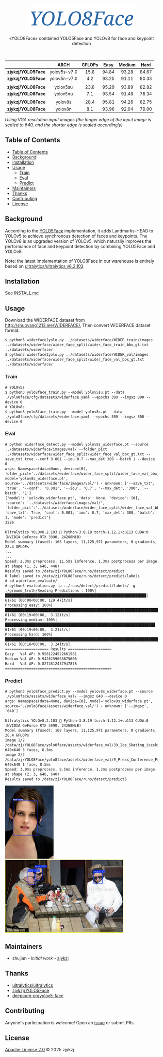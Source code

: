 <!-- <div align="right">
  Language:
    🇺🇸
  <a title="Chinese" href="./README.zh-CN.md">🇨🇳</a>
</div> -->

<div align="center"><a title="" href="https://github.com/zjykzj/YOLO8Face"><img align="center" src="yolo8face/assets/logo/YOLO8Face.png" alt=""></a></div>

<p align="center">
  «YOLO8Face» combined YOLO5Face and YOLOv8 for face and keypoint detection
<br>
<br>
  <a href="https://github.com/RichardLitt/standard-readme"><img src="https://img.shields.io/badge/standard--readme-OK-green.svg?style=flat-square" alt=""></a>
  <a href="https://conventionalcommits.org"><img src="https://img.shields.io/badge/Conventional%20Commits-1.0.0-yellow.svg" alt=""></a>
  <a href="http://commitizen.github.io/cz-cli/"><img src="https://img.shields.io/badge/commitizen-friendly-brightgreen.svg" alt=""></a>
</p>

|                      |     ARCH     | GFLOPs |   Easy    |  Medium   |   Hard    |
|:--------------------:|:------------:|:------:|:---------:|:---------:|:---------:|
| **zjykzj/YOLO5Face** | yolov5s-v7.0 |  15.8  |   94.84   |   93.28   |   84.67   |
| **zjykzj/YOLO5Face** | yolov5n-v7.0 |  4.2   |   93.25   |   91.11   |   80.33   |
|                      |              |        |           |           |           |
| **zjykzj/YOLO8Face** |   yolov5su   |  23.8  |   95.29   |   93.89   |   82.82   |
| **zjykzj/YOLO8Face** |   yolov5nu   |  7.1   |   93.54   |   91.48   |   78.34   |
|                      |              |        |           |           |           |
| **zjykzj/YOLO8Face** |   yolov8s    |  28.4  |   95.81   |   94.26   |   82.75   |
| **zjykzj/YOLO8Face** |   yolov8n    |  8.1   |   93.96   |   92.04   |   79.00   |

*Using VGA resolution input images (the longer edge of the input image is scaled to 640, and the shorter edge is scaled accordingly)*

## Table of Contents

- [Table of Contents](#table-of-contents)
- [Background](#background)
- [Installation](#installation)
- [Usage](#usage)
  - [Train](#train)
  - [Eval](#eval)
  - [Predict](#predict)
- [Maintainers](#maintainers)
- [Thanks](#thanks)
- [Contributing](#contributing)
- [License](#license)

## Background

According to the [YOLO5Face](https://github.com/zjykzj/YOLO5Face) implementation, it adds Landmarks-HEAD to YOLOv5 to achieve synchronous detection of faces and keypoints. The YOLOv8 is an upgraded version of YOLOv5, which naturally improves the performance of face and keypoint detection by combining YOLO5Face and YOLOv8.

Note: the latest implementation of YOLO8Face in our warehouse is entirely based on [ultralytics/ultralytics v8.2.103](https://github.com/ultralytics/ultralytics/releases/tag/v8.2.103)

## Installation

See [INSTALL.md](./yolo8face/docs/INSTALL.md)

## Usage  

Download the WIDERFACE dataset from http://shuoyang1213.me/WIDERFACE/, Then convert WIDERFACE dataset format.

```shell
$ python3 widerface2yolo.py ../datasets/widerface/WIDER_train/images ../datasets/widerface/wider_face_split/wider_face_train_bbx_gt.txt ../datasets/widerface/
$ python3 widerface2yolo.py ../datasets/widerface/WIDER_val/images ../datasets/widerface/wider_face_split/wider_face_val_bbx_gt.txt ../datasets/widerface/
```

### Train

```shell
# YOLOv5s
$ python3 yolo8face_train.py --model yolov5su.pt --data ./yolo8face/cfg/datasets/widerface.yaml --epochs 300 --imgsz 800 --device 0
# YOLOv8s
$ python3 yolo8face_train.py --model yolov8s.pt --data ./yolo8face/cfg/datasets/widerface.yaml --epochs 300 --imgsz 800 --device 0
```

### Eval

```shell
# python widerface_detect.py --model yolov8s_widerface.pt --source ../datasets/widerface/images/val/ --folder_pict ../datasets/widerface/wider_face_split/wider_face_val_bbx_gt.txt --save_txt true --conf 0.001 --iou 0.7 --max_det 300 --batch 1 --device 0
args: Namespace(data=None, device=[0], folder_pict='../datasets/widerface/wider_face_split/wider_face_val_bbx_gt.txt', model='yolov8s_widerface.pt', source='../datasets/widerface/images/val/') - unknown: ['--save_txt', 'true', '--conf', '0.001', '--iou', '0.7', '--max_det', '300', '--batch', '1']
{'model': 'yolov8s_widerface.pt', 'data': None, 'device': [0], 'source': '../datasets/widerface/images/val/', 'folder_pict':'../datasets/widerface/wider_face_split/wider_face_val_bbx_gt.txt', 'save_txt': True, 'conf': 0.001, 'iou': 0.7, 'max_det': 300, 'batch': 1, 'mode': 'predict'}
3226

Ultralytics YOLOv8.2.103 🚀 Python-3.8.19 torch-1.12.1+cu113 CUDA:0 (NVIDIA GeForce RTX 3090, 24268MiB)
Model summary (fused): 168 layers, 11,125,971 parameters, 0 gradients, 28.4 GFLOPs
...
...
Speed: 2.3ms preprocess, 11.5ms inference, 1.3ms postprocess per image at shape (1, 3, 640, 448)
Results saved to /data/zj/YOLO8Face/runs/detect/predict
0 label saved to /data/zj/YOLO8Face/runs/detect/predict/labels
# cd widerface_evaluate/
# python3 evaluation.py -p ../runs/detect/predict/labels/ -g ./ground_truth/Reading Predictions : 100%|█████████████████████████████████████████████████████████████████| 61/61 [00:00<00:00, 129.47it/s]
Processing easy: 100%|███████████████████████████████████████████████████████████████████████| 61/61 [00:19<00:00,  3.12it/s]
Processing medium: 100%|█████████████████████████████████████████████████████████████████████| 61/61 [00:19<00:00,  3.21it/s]
Processing hard: 100%|███████████████████████████████████████████████████████████████████████| 61/61 [00:18<00:00,  3.24it/s]
==================== Results ====================
Easy   Val AP: 0.9581224522661581
Medium Val AP: 0.9426259663875606
Hard   Val AP: 0.8274812437947878
=================================================
```

### Predict

```shell
# python3 yolo8face_predict.py --model yolov8s_widerface.pt --source ./yolo8face/assets/widerface_val/ --imgsz 640 --device 0
args: Namespace(data=None, device=[0], model='yolov8s_widerface.pt', source='./yolo8face/assets/widerface_val/') - unknown: ['--imgsz', '640']

Ultralytics YOLOv8.2.103 🚀 Python-3.8.19 torch-1.12.1+cu113 CUDA:0 (NVIDIA GeForce RTX 3090, 24268MiB)
Model summary (fused): 168 layers, 11,125,971 parameters, 0 gradients, 28.4 GFLOPs
image 1/2 /data/zj/YOLO8Face/yolo8face/assets/widerface_val/39_Ice_Skating_iceskiing_39_351.jpg: 640x640 3 faces, 8.5ms
image 2/2 /data/zj/YOLO8Face/yolo8face/assets/widerface_val/9_Press_Conference_Press_Conference_9_632.jpg: 640x640 1 face, 8.5ms
Speed: 3.0ms preprocess, 8.5ms inference, 1.2ms postprocess per image at shape (2, 3, 640, 640)
Results saved to /data/zj/YOLO8Face/runs/detect/predict5
```

<p align="left"><img src="yolo8face/assets/predict/9_Press_Conference_Press_Conference_9_632.jpg" height="240"\>  <img src="yolo8face/assets/predict/39_Ice_Skating_iceskiing_39_351.jpg" height="240"\></p>

## Maintainers

* zhujian - *Initial work* - [zjykzj](https://github.com/zjykzj)

## Thanks

* [ultralytics/ultralytics](https://github.com/ultralytics/ultralytics)
* [zjykzj/YOLO5Face](https://github.com/zjykzj/YOLO5Face)
* [deepcam-cn/yolov5-face](https://github.com/deepcam-cn/yolov5-face)

## Contributing

Anyone's participation is welcome! Open an [issue](https://github.com/zjykzj/YOLO8Face/issues) or submit PRs.

## License

[Apache License 2.0](LICENSE) © 2025 zjykzj